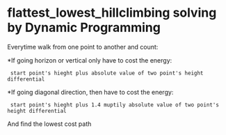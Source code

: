 # flattest_lowest_hillclimbing solving by Dynamic Programming

Everytime walk from one point to another and count:
   
*If going horizon or vertical only have to cost the energy: 

     start point's hieght plus absolute value of two point's height differential
 
*If going diagonal direction, then have to cost the energy: 

     start point's hieght plus 1.4 muptily absolute value of two point's height differential

And find the lowest cost path
